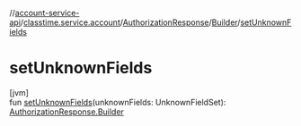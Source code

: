 //[account-service-api](../../../../index.md)/[classtime.service.account](../../index.md)/[AuthorizationResponse](../index.md)/[Builder](index.md)/[setUnknownFields](set-unknown-fields.md)

# setUnknownFields

[jvm]\
fun [setUnknownFields](set-unknown-fields.md)(unknownFields: UnknownFieldSet): [AuthorizationResponse.Builder](index.md)
